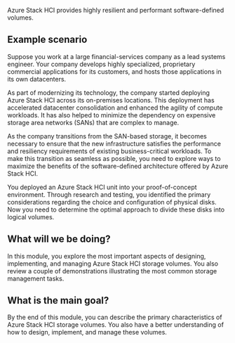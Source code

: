 Azure Stack HCI provides highly resilient and performant software-defined volumes.

## Example scenario

Suppose you work at a large financial-services company as a lead systems engineer. Your company develops highly specialized, proprietary commercial applications for its customers, and hosts those applications in its own datacenters.

As part of modernizing its technology, the company started deploying Azure Stack HCI across its on-premises locations. This deployment has accelerated datacenter consolidation and enhanced the agility of compute workloads. It has also helped to minimize the dependency on expensive storage area networks (SANs) that are complex to manage.

As the company transitions from the SAN-based storage, it becomes necessary to ensure that the new infrastructure satisfies the performance and resiliency requirements of existing business-critical workloads. To make this transition as seamless as possible, you need to explore ways to maximize the benefits of the software-defined architecture offered by Azure Stack HCI.

You deployed an Azure Stack HCI unit into your proof-of-concept environment. Through research and testing, you identified the primary considerations regarding the choice and configuration of physical disks. Now you need to determine the optimal approach to divide these disks into logical volumes.

## What will we be doing?

In this module, you explore the most important aspects of designing, implementing, and managing Azure Stack HCI storage volumes. You also review a couple of demonstrations illustrating the most common storage management tasks.

## What is the main goal?

By the end of this module, you can describe the primary characteristics of Azure Stack HCI storage volumes. You also have a better understanding of how to design, implement, and manage these volumes.
